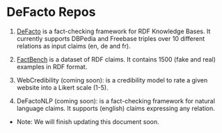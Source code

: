 # DeFacto Repos

1. [DeFacto](https://github.com/DeFacto/DeFacto) is a fact-checking framework for RDF Knowledge Bases. It currently supports DBPedia and Freebase triples over 10 different relations as input claims (en, de and fr).

2. [FactBench](https://github.com/DeFacto/FactBench) is a dataset of RDF claims. It contains 1500 (fake and real) examples in RDF format.

3. WebCredibility (coming soon): is a credibility model to rate a given website into a Likert scale (1-5).

4. DeFactoNLP (coming soon): is a fact-checking framework for natural language claims. It supports (english) claims expressing any relation. 

- Note: We will finish updating this document soon.
